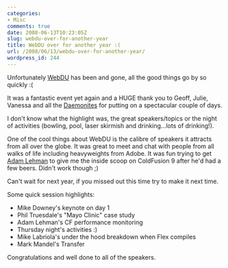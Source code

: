 ```yaml
---
categories:
- Misc
comments: true
date: 2008-06-13T10:23:05Z
slug: webdu-over-for-another-year
title: WebDU over for another year :(
url: /2008/06/13/webdu-over-for-another-year/
wordpress_id: 244
---
```


Unfortunately [WebDU](http://www.webdu.com.au/) has been and gone, all the good things go by so quickly :(

It was a fantastic event yet again and a HUGE thank you to Geoff, Julie, Vanessa and all the [Daemonites](http://www.daemon.com.au/) for putting on a spectacular couple of days.

I don't know what the highlight was, the great speakers/topics or the night of activities (bowling, pool, laser skirmish and drinking...lots of drinking!).

One of the cool things about WebDU is the calibre of speakers it attracts from all over the globe. It was great to meet and chat with people from all walks of life including heavyweights from Adobe. It was fun trying to get [Adam Lehman](http://www.adrocknaphobia.com/) to give me the inside scoop on ColdFusion 9 after he'd had a few beers. Didn't work though ;)

Can't wait for next year, if you missed out this time try to make it next time.

Some quick session highlights:
	
  * Mike Downey's keynote on day 1
  * Phil Truesdale's "Mayo Clinic" case study
  * Adam Lehman's CF performance monitoring
  * Thursday night's activities :)
  * Mike Labriola's under the hood breakdown when Flex compiles
  * Mark Mandel's Transfer

Congratulations and well done to all of the speakers.
